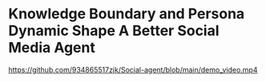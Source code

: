 # Knowledge Boundary and Persona Dynamic Shape A Better Social Media Agent

https://github.com/934865517zjk/Social-agent/blob/main/demo_video.mp4
